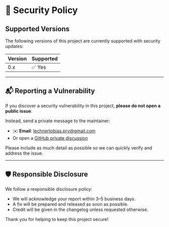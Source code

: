 # 🔐 Security Policy

## Supported Versions

The following versions of this project are currently supported with security updates:

| Version | Supported          |
|---------|--------------------|
| 0.x     | ✅ Yes              |

---

## 📬 Reporting a Vulnerability

If you discover a security vulnerability in this project, **please do not open a public issue**.

Instead, send a private message to the maintainer:

- ✉️ **Email**: lechnertobias.prv@gmail.com
- Or open a [GitHub private discussion](https://github.com/your-username/todo_app/discussions)

Please include as much detail as possible so we can quickly verify and address the issue.

---

## 🛡️ Responsible Disclosure

We follow a responsible disclosure policy:
- We will acknowledge your report within 3–5 business days.
- A fix will be prepared and released as soon as possible.
- Credit will be given in the changelog unless requested otherwise.

Thank you for helping to keep this project secure!

